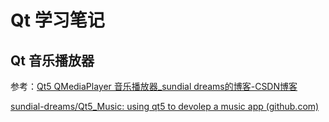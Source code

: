 # Qt 学习笔记



## Qt 音乐播放器



参考：[Qt5 QMediaPlayer 音乐播放器_sundial dreams的博客-CSDN博客](https://blog.csdn.net/daydream13580130043/article/details/79094643)

[sundial-dreams/Qt5_Music: using qt5 to devolep a music app (github.com)](https://github.com/sundial-dreams/Qt5_Music)





